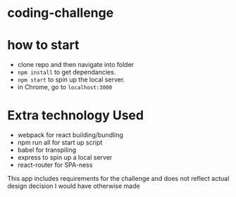 # coding-challenge

# how to start
- clone repo and then navigate into folder
- `npm install` to get dependancies. 
- `npm start` to spin up the local server.
- in Chrome, go to `localhost:3000`

# Extra technology Used
- webpack for react building/bundling
- npm run all for start up script
- babel for transpiling
- express to spin up a local server
- react-router for SPA-ness

This app includes requirements for the challenge and does not reflect actual design decision I would have otherwise made
